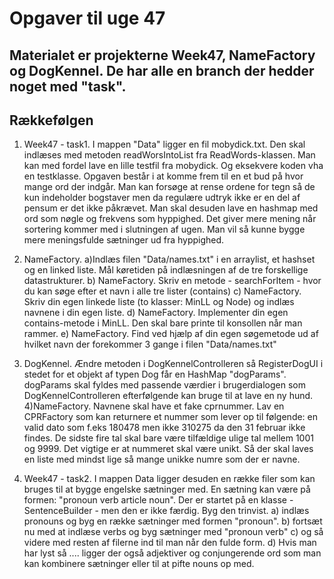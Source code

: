 # Opgaver til uge 47 
## Materialet er projekterne Week47, NameFactory og DogKennel. De har alle en branch der hedder noget med "task". 

## Rækkefølgen 
1) Week47 - task1. I mappen "Data" ligger en fil mobydick.txt. Den skal indlæses med metoden readWorsIntoList fra ReadWords-klassen.
Man kan med fordel lave en lille testfil fra mobydick. Og eksekvere koden vha en testklasse. 
Opgaven består i at komme frem til en et bud på hvor mange ord der indgår. Man kan forsøge at rense ordene for tegn så de kun indeholder bogstaver men da regulære udtryk ikke er en del af pensum er det ikke påkrævet. 
Man skal desuden lave en hashmap med ord som nøgle og frekvens som hyppighed. Det giver mere mening når sortering kommer med i slutningen af ugen. Man vil så kunne bygge mere meningsfulde sætninger ud fra hyppighed.

2) NameFactory. 
a)Indlæs filen "Data/names.txt" i en arraylist, et hashset og en linked liste. 
Mål køretiden på indlæsningen af de tre forskellige datastrukturer.
b) NameFactory. Skriv en metode - searchForItem - hvor du kan søge efter et navn i alle tre lister (contains)
c) NameFactory. Skriv din egen linkede liste (to klasser: MinLL og Node) og indlæs navnene i din egen liste.
d) NameFactory. Implementer din egen contains-metode i MinLL. Den skal bare printe til konsollen når man rammer.
e) NameFactory. Find ved hjælp af din egen søgemetode ud af hvilket navn der forekommer 3 gange i filen "Data/names.txt" 

3) DogKennel. Ændre metoden i DogKennelControlleren så RegisterDogUI i stedet for et objekt af typen Dog får en HashMap "dogParams".
dogParams skal fyldes med passende værdier i brugerdialogen som DogKennelControlleren efterfølgende kan bruge til at lave en ny hund.
4)NameFactory. Navnene skal have et fake cprnummer. Lav en CPRFactory som kan returnere et nummer som lever op til følgende:
en valid dato som f.eks 180478 men ikke 310275 da den 31 februar ikke findes. De sidste fire tal skal bare være tilfældige ulige tal mellem 1001 og 9999.
Det vigtige er at nummeret skal være unikt. Så der skal laves en liste med mindst lige så mange unikke numre som der er navne.

5) Week47 - task2. I  mappen Data ligger desuden en række filer som kan bruges til at bygge engelske sætninger med.
En sætning kan være på formen: "pronoun verb article noun". Der er startet på en klasse - SentenceBuilder - men den er
ikke færdig. Byg den trinvist. 
a) indlæs pronouns og byg en række sætninger med formen "pronoun".
b) fortsæt nu med at indlæse verbs og byg sætninger med "pronoun verb"
c) og så videre med resten af filerne ind til man når den fulde form. 
d) Hvis man har lyst så ....
ligger der også adjektiver og conjungerende ord som man kan kombinere sætninger eller til at pifte nouns op med. 
